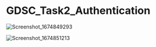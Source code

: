 # GDSC_Task2_Authentication

![Screenshot_1674849293](https://user-images.githubusercontent.com/105243398/215185454-9eb4316d-ad98-483f-a305-5bec69fb12f4.png)

![Screenshot_1674851213](https://user-images.githubusercontent.com/105243398/215190533-b9c02c7c-de88-446f-99f2-ce0aedd5c16b.png)

